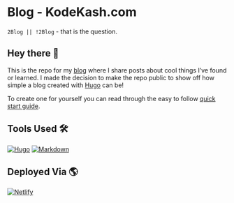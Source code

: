 # Blog - KodeKash.com

`2Blog || !2Blog` - that is the question. 

## Hey there 👋

This is the repo for my [blog](https://www.kodekash.com) where I share posts about cool things I’ve found or learned. I made the decision to make the repo public to show off how simple a blog created with [Hugo](https://img.shields.io/badge/-hugo-FF4088?logo=hugo&logoColor=white&style=for-the-badge) can be!

To create one for yourself you can read through the easy to follow [quick start guide](https://gohugo.io/getting-started/quick-start/).

## Tools Used 🛠️

[![Hugo](https://img.shields.io/badge/-hugo-FF4088?logo=hugo&logoColor=white&style=for-the-badge)](https://gohugo.io/)
[![Markdown](https://img.shields.io/badge/-markdown-000000?logo=markdown&logoColor=white&style=for-the-badge)](https://www.markdownguide.org/)

## Deployed Via 🌎

[![Netlify](https://img.shields.io/badge/-netlify-00C7B7?logo=netlify&logoColor=white&style=for-the-badge)](https://www.netlify.com)



